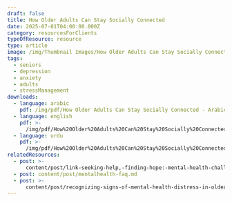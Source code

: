 ```yaml
---
draft: false
title: How Older Adults Can Stay Socially Connected
date: 2025-07-01T04:00:00.000Z
category: resourcesForClients
typeOfResource: resource
type: article
image: /img/Thumbnail Images/How Older Adults Can Stay Socially Connected.png
tags:
  - seniors
  - depression
  - anxiety
  - adults
  - stressManagement
downloads:
  - language: arabic
    pdf: /img/pdf/How Older Adults Can Stay Socially Connected - Arabic.pdf
  - language: english
    pdf: >-
      /img/pdf/How%20Older%20Adults%20Can%20Stay%20Socially%20Connected%20-%20English.pdf
  - language: urdu
    pdf: >-
      /img/pdf/How%20Older%20Adults%20Can%20Stay%20Socially%20Connected%20-%20Urdu.pdf
relatedResources:
  - post: >-
      content/post/link-seeking-help,-finding-hope:-mental-health-challenges-and-solutions-for-asian-americans-in-new-york-city.md
  - post: content/post/mentalhealth-faq.md
  - post: >-
      content/post/recognizing-signs-of-mental-health-distress-in-older-adults.md
---
```


